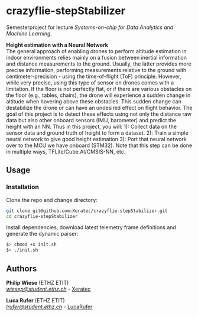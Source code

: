 # crazyflie-stepStabilizer
Semesterproject for lecture *Systems-on-chip for Data Analytics and Machine Learning*.

**Height estimation with a Neural Network**  
The general approach of enabling drones to perform altitude estimation in indoor environments relies mainly on a fusion between inertial information and distance measurements to the ground. Usually, the latter provides more precise information, performing measurements relative to the ground with centimeter-precision - using the time-of-flight (ToF) principle. However, while very precise, using this type of sensor on drones comes with a limitation. If the floor is not perfectly flat, or if there are various obstacles on the floor (e.g., tables,  chairs), the drone will experience a sudden change in altitude when hovering above these obstacles. This sudden change can destabilize the drone or can have an undesired effect on flight behavior. The goal of this project is to detect these effects using not only the distance raw data but also other onboard sensors (IMU, barometer) and predict the height with an NN. Thus in this project, you will: 
1): Collect data on the sensor data and ground truth of height to form a dataset.
2): Train a simple neural network to give good height estimation
3): Port that neural network over to the MCU we have onboard (STM32). Note that this step can be done in multiple ways, TFLite/Cube.AI/CMSIS-NN, etc.


## Usage
### Installation

Clone the repo and change directory:

```bash
git clone git@github.com:Xeratec/crazyflie-stepStabilizer.git
cd crazyflie-stepStabilizer
```

Install dependencies, download latest telemetry frame definitions and generate the dynamic parser:

```bash
$> chmod +x init.sh
$> ./init.sh
```


## Authors
**Philip Wiese** (ETHZ ETIT)  
  *[wiesep@student.ethz.ch](mailto:wiesep@student.ethz.ch)* - [Xeratec](https://github.com/Xeratec) 

**Luca Rufer** (ETHZ ETIT)  
  *[lrufer@student.ethz.ch](mailto:lrufer@student.ethz.ch)* - [LucaRufer](https://github.com/LucaRufer) 
